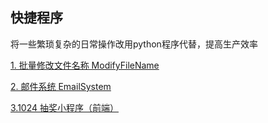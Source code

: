 ## 快捷程序

将一些繁琐复杂的日常操作改用python程序代替，提高生产效率

[1. 批量修改文件名称 ModifyFileName](https://github.com/CrazyQii/QuickPrograms/tree/master/ModifyFileName)

[2. 邮件系统 EmailSystem](https://github.com/CrazyQii/QuickPrograms/tree/master/EmailSystem)

[3.1024 抽奖小程序（前端）](https://github.com/CrazyQii/QuickPrograms/tree/master/1024)



